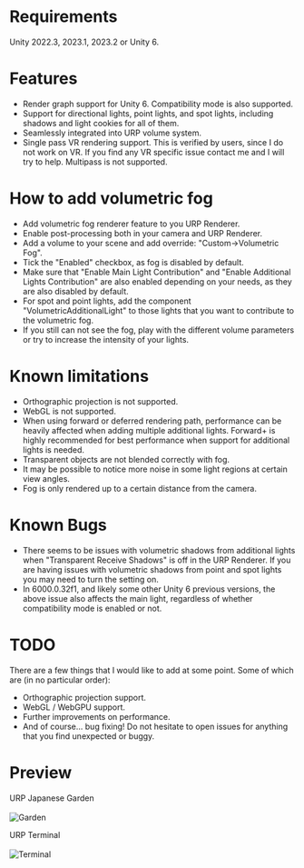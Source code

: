 # Requirements

Unity 2022.3, 2023.1, 2023.2 or Unity 6.

# Features

* Render graph support for Unity 6. Compatibility mode is also supported.
* Support for directional lights, point lights, and spot lights, including shadows and light cookies for all of them.
* Seamlessly integrated into URP volume system.
* Single pass VR rendering support. This is verified by users, since I do not work on VR. If you find any VR specific issue contact me and I will try to help. Multipass is not supported.

# How to add volumetric fog

* Add volumetric fog renderer feature to you URP Renderer.
* Enable post-processing both in your camera and URP Renderer.
* Add a volume to your scene and add override: "Custom->Volumetric Fog".
* Tick the "Enabled" checkbox, as fog is disabled by default.
* Make sure that "Enable Main Light Contribution" and "Enable Additional Lights Contribution" are also enabled depending on your needs, as they are also disabled by default.
* For spot and point lights, add the component "VolumetricAdditionalLight" to those lights that you want to contribute to the volumetric fog.
* If you still can not see the fog, play with the different volume parameters or try to increase the intensity of your lights.

# Known limitations

* Orthographic projection is not supported.
* WebGL is not supported.
* When using forward or deferred rendering path, performance can be heavily affected when adding multiple additional lights. Forward+ is highly recommended for best performance when support for additional lights is needed.
* Transparent objects are not blended correctly with fog.
* It may be possible to notice more noise in some light regions at certain view angles.
* Fog is only rendered up to a certain distance from the camera.

# Known Bugs

* There seems to be issues with volumetric shadows from additional lights when "Transparent Receive Shadows" is off in the URP Renderer. If you are having issues with volumetric shadows from point and spot lights you may need to turn the setting on.
* In 6000.0.32f1, and likely some other Unity 6 previous versions, the above issue also affects the main light, regardless of whether compatibility mode is enabled or not. 

# TODO

There are a few things that I would like to add at some point.
Some of which are (in no particular order):

* Orthographic projection support.
* WebGL / WebGPU support.
* Further improvements on performance.
* And of course... bug fixing! Do not hesitate to open issues for anything that you find unexpected or buggy.

# Preview
URP Japanese Garden<br><br>
![Garden](https://github.com/CristianQiu/Unity-Packages-Gifs/blob/main/URP-Volumetric-Light/Garden.gif)

URP Terminal<br><br>
![Terminal](https://github.com/CristianQiu/Unity-Packages-Gifs/blob/main/URP-Volumetric-Light/Terminal.gif)
